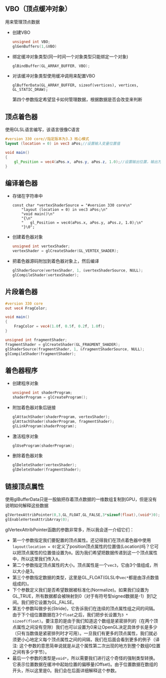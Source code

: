 ## VBO（顶点缓冲对象）

用来管理顶点数据

- 创建VBO

  ```C++
  unsigned int VBO;
  glGenBuffers(1,&VBO)
  ```

- 绑定缓冲对象类型(同一时间一个对象类型只能绑定一个对象)

  ```C++
  glBindBuffer(GL_ARRAY_BUFFER, VBO);
  ```

- 对该缓冲对象类型使用缓冲调用来配置VBO

  ```
  glBufferData(GL_ARRAY_BUFFER, sizeof(vertices), vertices, GL_STATIC_DRAW);
  ```

  第四个参数指定希望显卡如何管理数据，根据数据是否会改变来判断



## 顶点着色器

使用GLSL语言编写，该语言很像C语言

```glsl
#version 330 core//指定版本为3.3 核心模式
layout (location = 0) in vec3 aPos;//设置输入变量位置值

void main()
{
    gl_Position = vec4(aPos.x, aPos.y, aPos.z, 1.0);//设置输出位置，输出为四元数
}
```

## 编译着色器

- 存储在字符串中

  ```
  const char *vertexShaderSource = "#version 330 core\n"
      "layout (location = 0) in vec3 aPos;\n"
      "void main()\n"
      "{\n"
      "   gl_Position = vec4(aPos.x, aPos.y, aPos.z, 1.0);\n"
      "}\0";
  ```

  

- 创建着色器对象

  ```C++
  unsigned int vertexShader;
  vertexShader = glCreateShader(GL_VERTEX_SHADER);
  ```

- 把着色器源码附加到着色器对象上，然后编译

  ```C++
  glShaderSource(vertexShader, 1, &vertexShaderSource, NULL);
  glCompileShader(vertexShader);
  ```

## 片段着色器

```glsl
#version 330 core
out vec4 FragColor;

void main()
{
    FragColor = vec4(1.0f, 0.5f, 0.2f, 1.0f);
} 
```

```C++
unsigned int fragmentShader;
fragmentShader = glCreateShader(GL_FRAGMENT_SHADER);
glShaderSource(fragmentShader, 1, &fragmentShaderSource, NULL);
glCompileShader(fragmentShader);
```

## 着色器程序

- 创建程序对象

  ```C++
  unsigned int shaderProgram;
  shaderProgram = glCreateProgram();
  ```

- 附加着色器对象后链接

  ```C++
  glAttachShader(shaderProgram, vertexShader);
  glAttachShader(shaderProgram, fragmentShader);
  glLinkProgram(shaderProgram);
  ```

- 激活程序对象

  ```C++
  glUseProgram(shaderProgram);
  ```

- 删除着色器对象

  ```C++
  glDeleteShader(vertexShader);
  glDeleteShader(fragmentShader);
  ```

## 链接顶点属性

使用glBufferData只是一股脑把存着顶点数据的一维数组复制到GPU，但是没有说明如何解释这些数据

```C++
glVertexAttribPointer(0,3,GL_FLOAT,GL_FALSE,3*sizeof(float),(void*)0);
glEnableVertexAttribArray(0);
```

glVertexAttribPointer函数的参数非常多，所以我会逐一介绍它们：

- 第一个参数指定我们要配置的顶点属性。还记得我们在顶点着色器中使用`layout(location = 0)`定义了position顶点属性的位置值(Location)吗？它可以把顶点属性的位置值设置为`0`。因为我们希望把数据传递到这一个顶点属性中，所以这里我们传入`0`。
- 第二个参数指定顶点属性的大小。顶点属性是一个`vec3`，它由3个值组成，所以大小是3。
- 第三个参数指定数据的类型，这里是GL_FLOAT(GLSL中`vec*`都是由浮点数值组成的)。
- 下个参数定义我们是否希望数据被标准化(Normalize)。如果我们设置为GL_TRUE，所有数据都会被映射到0（对于有符号型signed数据是-1）到1之间。我们把它设置为GL_FALSE。
- 第五个参数叫做步长(Stride)，它告诉我们在连续的顶点属性组之间的间隔。由于下个组位置数据在3个`float`之后，我们把步长设置为`3 * sizeof(float)`。要注意的是由于我们知道这个数组是紧密排列的（在两个顶点属性之间没有空隙）我们也可以设置为0来让OpenGL决定具体步长是多少（只有当数值是紧密排列时才可用）。一旦我们有更多的顶点属性，我们就必须更小心地定义每个顶点属性之间的间隔，我们在后面会看到更多的例子（译注: 这个参数的意思简单说就是从这个属性第二次出现的地方到整个数组0位置之间有多少字节）。
- 最后一个参数的类型是`void*`，所以需要我们进行这个奇怪的强制类型转换。它表示位置数据在缓冲中起始位置的偏移量(Offset)。由于位置数据在数组的开头，所以这里是0。我们会在后面详细解释这个参数。